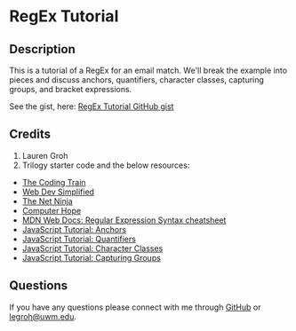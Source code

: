 # RegEx Tutorial

## Description 

This is a tutorial of a RegEx for an email match. We'll break the example into pieces and discuss anchors, quantifiers, character classes, capturing groups, and bracket expressions.

See the gist, here: [RegEx Tutorial GitHub gist](https://gist.github.com/GrohTech/87bb754a791746217658de822f36ad00)

## Credits

1. Lauren Groh 
2. Trilogy starter code and the below resources:
 * [The Coding Train](https://youtu.be/7DG3kCDx53c)
 * [Web Dev Simplified](https://youtu.be/rhzKDrUiJVk)
 * [The Net Ninja](https://youtu.be/QxjAOSUQjP0)
 * [Computer Hope](https://www.computerhope.com/unix/regex-quickref.htm)
 * [MDN Web Docs: Regular Expression Syntax cheatsheet](https://developer.mozilla.org/en-US/docs/Web/JavaScript/Guide/Regular_Expressions/Cheatsheet)
 * [JavaScript Tutorial: Anchors](https://www.javascripttutorial.net/regular-expression-anchors/)
 * [JavaScript Tutorial: Quantifiers](https://javascript.info/regexp-quantifiers)
 * [JavaScript Tutorial: Character Classes](https://javascript.info/regexp-character-classes)
 * [JavaScript Tutorial: Capturing Groups](https://javascript.info/regexp-groups)

## Questions

If you have any questions please connect with me through [GitHub](https://github.com/GrohTech) or [legroh@uwm.edu](mailto:legroh@uwm.edu).
